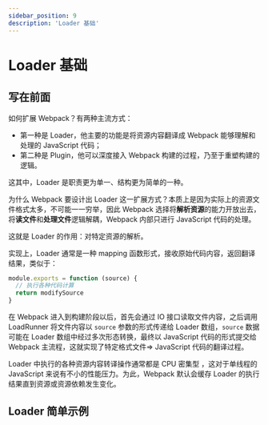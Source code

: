 ```yaml
---
sidebar_position: 9
description: 'Loader 基础'
---
```


# Loader 基础

## 写在前面

如何扩展 Webpack？有两种主流方式：

- 第一种是 Loader，他主要的功能是将资源内容翻译成 Webpack 能够理解和处理的 JavaScript 代码；
- 第二种是 Plugin，他可以深度接入 Webpack 构建的过程，乃至于重塑构建的逻辑。

这其中，Loader 是职责更为单一、结构更为简单的一种。

为什么 Webpack 要设计出 Loader 这一扩展方式？本质上是因为实际上的资源文件格式太多，不可能一一穷举，因此 Webpack 选择将**解析资源**的能力开放出去，将**读文件**和**处理文件**逻辑解耦，Webpack 内部只进行 JavaScript 代码的处理。

这就是 Loader 的作用：对特定资源的解析。

实现上，Loader 通常是一种 mapping 函数形式，接收原始代码内容，返回翻译结果，类似于：

```js
module.exports = function (source) {
  // 执行各种代码计算
  return modifySource
}
```

在 Webpack 进入到构建阶段以后，首先会通过 IO 接口读取文件内容，之后调用 LoadRunner 将文件内容以 `source` 参数的形式传递给 Loader 数组，`source` 数据可能在 Loader 数组中经过多次形态转换，最终以 JavaScript 代码的形式提交给 Webpack 主流程，这就实现了特定格式文件=> JavaScript 代码的翻译过程。

Loader 中执行的各种资源内容转译操作通常都是 CPU 密集型 ，这对于单线程的 JavaScript 来说有不小的性能压力。为此，Webpack 默认会缓存 Loader 的执行结果直到资源或资源依赖发生变化。

## Loader 简单示例

